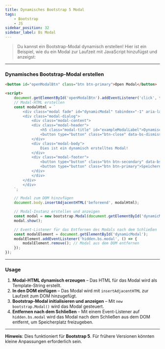 ```yaml
---
title: Dynamisches Bootstrap 5 Modal 
tags: 
    - Bootstrap
    - JS
sidebar_position: 32
sidebar_label: Bs Modal
---
```





> Du kannst ein Bootstrap-Modal dynamisch erstellen! Hier ist ein Beispiel, wie du ein Modal zur Laufzeit mit JavaScript hinzufügst und anzeigst:

---

### **Dynamisches Bootstrap-Modal erstellen**

```html
<button id="openModalBtn" class="btn btn-primary">Open Modal</button>

<script>
    document.getElementById('openModalBtn').addEventListener('click', function() {
    // Modal-HTML erstellen
    const modalHtml = `
        <div class="modal fade" id="dynamicModal" tabindex="-1" aria-labelledby="exampleModalLabel" aria-hidden="true">
        <div class="modal-dialog">
            <div class="modal-content">
            <div class="modal-header">
                <h5 class="modal-title" id="exampleModalLabel">Dynamisches Modal</h5>
                <button type="button" class="btn-close" data-bs-dismiss="modal" aria-label="Close"></button>
            </div>
            <div class="modal-body">
                Dies ist ein dynamisch erstelltes Modal!
            </div>
            <div class="modal-footer">
                <button type="button" class="btn btn-secondary" data-bs-dismiss="modal">Schließen</button>
                <button type="button" class="btn btn-primary">Speichern</button>
            </div>
            </div>
        </div>
        </div>
    `;

    // Modal zum DOM hinzufügen
    document.body.insertAdjacentHTML('beforeend', modalHtml);

    // Modal-Instanz erstellen und anzeigen
    const modal = new bootstrap.Modal(document.getElementById('dynamicModal'));
    modal.show();

    // Event-Listener für das Entfernen des Modals nach dem Schließen
    const modalElement = document.getElementById('dynamicModal');
    modalElement.addEventListener('hidden.bs.modal', () => {
        modalElement.remove(); // Modal aus dem DOM entfernen
    });
});

```

---

### Usage
1. **Modal-HTML dynamisch erzeugen** – Das HTML für das Modal wird als Template-String erstellt.  
2. **In den DOM einfügen** – Das Modal wird mit `insertAdjacentHTML` zur Laufzeit zum DOM hinzugefügt.  
3. **Bootstrap-Modal initialisieren und anzeigen** – Mit `new bootstrap.Modal()` wird das Modal gesteuert.  
4. **Entfernen nach dem Schließen** – Mit einem Event-Listener auf `hidden.bs.modal` wird das Modal nach dem Schließen aus dem DOM entfernt, um Speicherplatz freizugeben.

---

**Hinweis**: Dies funktioniert für **Bootstrap 5**. Für frühere Versionen könnten kleine Anpassungen erforderlich sein.
